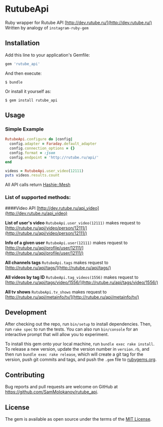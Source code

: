 # RutubeApi

Ruby wrapper for Rutube API [http://dev.rutube.ru/](http://dev.rutube.ru/)
Written by analogy of `instagram-ruby-gem`

## Installation

Add this line to your application's Gemfile:

```ruby
gem 'rutube_api'
```

And then execute:

    $ bundle

Or install it yourself as:

    $ gem install rutube_api

## Usage

### Simple Example

```ruby
RutubeApi.configure do |config|
  config.adapter = Faraday.default_adapter
  config.connection_options = {}
  config.format = :json
  config.endpoint = 'http://rutube.ru/api/'
end

videos = RutubeApi.user_video(12111)
puts videos.results.count
```

All API calls return [Hashie::Mesh](https://github.com/intridea/hashie)

### List of supported methods:

####Video API [http://dev.rutube.ru/api_video](http://dev.rutube.ru/api_video)

**List of user's video**
`RutubeApi.user_video(12111)` 
makes request to [http://rutube.ru/api/video/person/12111/](http://rutube.ru/api/video/person/12111/)

**Info of a given user**
`RutubeApi.user(12111)`
makes request to [http://rutube.ru/api/profile/user/12111/](http://rutube.ru/api/profile/user/12111/)

**All channels tags**
`RutubeApi.tags`
makes request to [http://rutube.ru/api/tags/](http://rutube.ru/api/tags/)

**All videos by tag ID**
`RutubeApi.tag_videos(1556)`
makes request to [http://rutube.ru/api/tags/video/1556/](http://rutube.ru/api/tags/video/1556/)

**All tv shows**
`RutubeApi.tv_shows`
makes request to [http://rutube.ru/api/metainfo/tv/](http://rutube.ru/api/metainfo/tv/)

## Development

After checking out the repo, run `bin/setup` to install dependencies. Then, run `rake spec` to run the tests. You can also run `bin/console` for an interactive prompt that will allow you to experiment.

To install this gem onto your local machine, run `bundle exec rake install`. To release a new version, update the version number in `version.rb`, and then run `bundle exec rake release`, which will create a git tag for the version, push git commits and tags, and push the `.gem` file to [rubygems.org](https://rubygems.org).

## Contributing

Bug reports and pull requests are welcome on GitHub at https://github.com/SamMolokanov/rutube_api.


## License

The gem is available as open source under the terms of the [MIT License](http://opensource.org/licenses/MIT).
